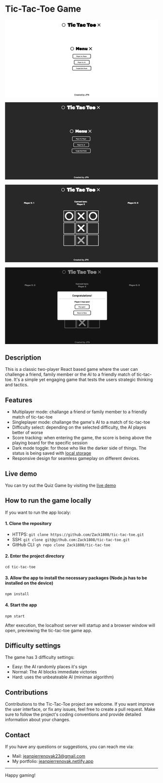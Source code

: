 # Tic-Tac-Toe Game

<p align="center">
    <img src="./public/tic-tac-toe_preveiw_1.png" rel="Preview of the Tic-Tac-Toe App: light mode" />
</p>
<p align="center">
    <img src="./public/tic-tac-toe_preveiw_2.png" rel="Preview of the Tic-Tac-Toe App: dark mode" />
</p>
<p align="center">
    <img src="./public/tic-tac-toe_preveiw_3.png" rel="Preview of the Tic-Tac-Toe App: gameplay" />
</p>
<p align="center">
    <img src="./public/tic-tac-toe_preveiw_4.png" rel="Preview of the Tic-Tac-Toe App: winning screen" />
</p>

## Description

This is a classic two-player React based game where the user can challenge a friend, family member or the AI to a friendly match of tic-tac-toe. It's a simple yet engaging game that tests the users strategic thinking and tactics.

## Features

- Multiplayer mode: challange a friend or family member to a friendly match of tic-tac-toe
- Singleplayer mode: challange the game's AI to a match of tic-tac-toe
- Difficulty select: depending on the selected difficulty, the AI playes better of worse
- Score tracking: when entering the game, the score is being above the playing board for the specific session
- Dark mode toggle: for those who like the darker side of things. The status is being saved with [local storage](https://developer.mozilla.org/en-US/docs/Web/API/Window/localStorage)
- Responsive design for seamless gameplay on different devices.

## Live demo

You can try out the Quiz Game by visiting the [live demo](https://zack1808.github.io/tic-tac-toe)

## How to run the game locally

If you want to run the app localy:

#### 1. Clone the repository

- HTTPS: `git clone https://github.com/Zack1808/tic-tac-toe.git`
- SSH: `git clone git@github.com:Zack1808/tic-tac-toe.git`
- GitHub CLI: `gh repo clone Zack1808/tic-tac-toe`

#### 2. Enter the project directory

`cd tic-tac-toe`

#### 3. Allow the app to install the necessary packages (Node.js has to be installed on the device)

`npm install`

#### 4. Start the app

`npm start`

After execution, the localhost server will startup and a browser window will open, previewing the tic-tac-toe game app.

## Difficulty settings

The game has 3 difficulty settings:

- Easy: the AI randomly places it's sign
- Normal: The AI blocks immediate victories
- Hard: uses the unbeateable AI (minimax algorithm)

## Contributions

Contributions to the Tic-Tac-Toe project are welcome. If you want improve the user interface, or fix any issues, feel free to create a pull request. Make sure to follow the project's coding conventions and provide detailed information about your changes.

## Contact

If you have any questions or suggestions, you can reach me via:

- Mail: jeanpierrenovak23@gmail.com
- My portfolio: [jeanpierrenovak.netlify.app](https://jeanpierrenovak.netlify.app)

---

Happy gaming!
